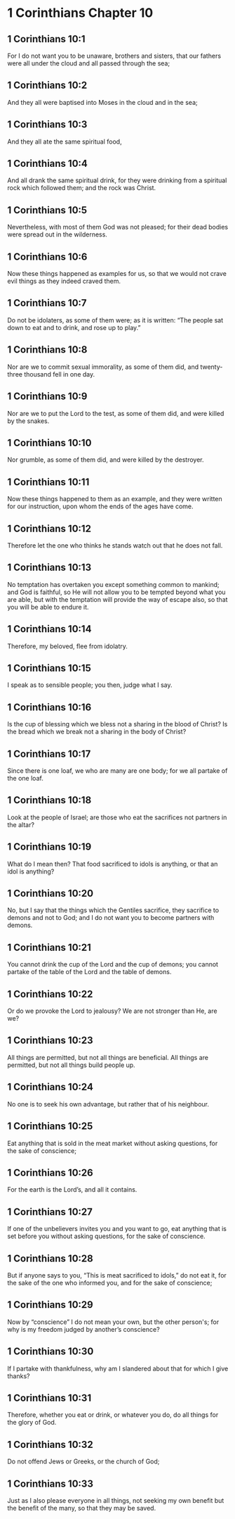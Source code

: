 # 1 Corinthians Chapter 10

## 1 Corinthians 10:1

For I do not want you to be unaware, brothers and sisters, that our fathers were all under the cloud and all passed through the sea;

## 1 Corinthians 10:2

And they all were baptised into Moses in the cloud and in the sea;

## 1 Corinthians 10:3

And they all ate the same spiritual food,

## 1 Corinthians 10:4

And all drank the same spiritual drink, for they were drinking from a spiritual rock which followed them; and the rock was Christ.

## 1 Corinthians 10:5

Nevertheless, with most of them God was not pleased; for their dead bodies were spread out in the wilderness.

## 1 Corinthians 10:6

Now these things happened as examples for us, so that we would not crave evil things as they indeed craved them.

## 1 Corinthians 10:7

Do not be idolaters, as some of them were; as it is written: “The people sat down to eat and to drink, and rose up to play.”

## 1 Corinthians 10:8

Nor are we to commit sexual immorality, as some of them did, and twenty-three thousand fell in one day.

## 1 Corinthians 10:9

Nor are we to put the Lord to the test, as some of them did, and were killed by the snakes.

## 1 Corinthians 10:10

Nor grumble, as some of them did, and were killed by the destroyer.

## 1 Corinthians 10:11

Now these things happened to them as an example, and they were written for our instruction, upon whom the ends of the ages have come.

## 1 Corinthians 10:12

Therefore let the one who thinks he stands watch out that he does not fall.

## 1 Corinthians 10:13

No temptation has overtaken you except something common to mankind; and God is faithful, so He will not allow you to be tempted beyond what you are able, but with the temptation will provide the way of escape also, so that you will be able to endure it.

## 1 Corinthians 10:14

Therefore, my beloved, flee from idolatry.

## 1 Corinthians 10:15

I speak as to sensible people; you then, judge what I say.

## 1 Corinthians 10:16

Is the cup of blessing which we bless not a sharing in the blood of Christ? Is the bread which we break not a sharing in the body of Christ?

## 1 Corinthians 10:17

Since there is one loaf, we who are many are one body; for we all partake of the one loaf.

## 1 Corinthians 10:18

Look at the people of Israel; are those who eat the sacrifices not partners in the altar?

## 1 Corinthians 10:19

What do I mean then? That food sacrificed to idols is anything, or that an idol is anything?

## 1 Corinthians 10:20

No, but I say that the things which the Gentiles sacrifice, they sacrifice to demons and not to God; and I do not want you to become partners with demons.

## 1 Corinthians 10:21

You cannot drink the cup of the Lord and the cup of demons; you cannot partake of the table of the Lord and the table of demons.

## 1 Corinthians 10:22

Or do we provoke the Lord to jealousy? We are not stronger than He, are we?

## 1 Corinthians 10:23

All things are permitted, but not all things are beneficial. All things are permitted, but not all things build people up.

## 1 Corinthians 10:24

No one is to seek his own advantage, but rather that of his neighbour.

## 1 Corinthians 10:25

Eat anything that is sold in the meat market without asking questions, for the sake of conscience;

## 1 Corinthians 10:26

For the earth is the Lord’s, and all it contains.

## 1 Corinthians 10:27

If one of the unbelievers invites you and you want to go, eat anything that is set before you without asking questions, for the sake of conscience.

## 1 Corinthians 10:28

But if anyone says to you, “This is meat sacrificed to idols,” do not eat it, for the sake of the one who informed you, and for the sake of conscience;

## 1 Corinthians 10:29

Now by “conscience” I do not mean your own, but the other person's; for why is my freedom judged by another’s conscience?

## 1 Corinthians 10:30

If I partake with thankfulness, why am I slandered about that for which I give thanks?

## 1 Corinthians 10:31

Therefore, whether you eat or drink, or whatever you do, do all things for the glory of God.

## 1 Corinthians 10:32

Do not offend Jews or Greeks, or the church of God;

## 1 Corinthians 10:33

Just as I also please everyone in all things, not seeking my own benefit but the benefit of the many, so that they may be saved.
